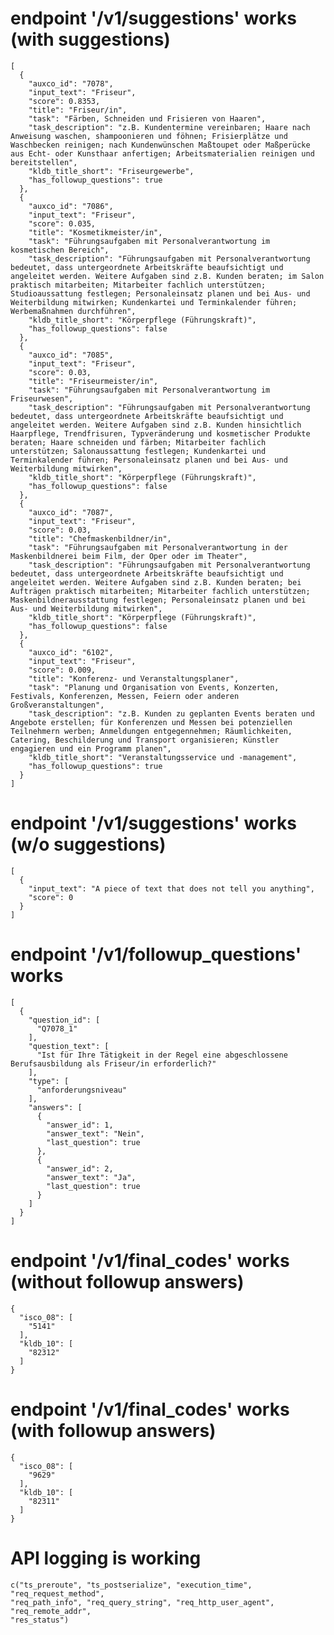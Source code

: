 # endpoint '/v1/suggestions' works (with suggestions)

    [
      {
        "auxco_id": "7078",
        "input_text": "Friseur",
        "score": 0.8353,
        "title": "Friseur/in",
        "task": "Färben, Schneiden und Frisieren von Haaren",
        "task_description": "z.B. Kundentermine vereinbaren; Haare nach Anweisung waschen, shampoonieren und föhnen; Frisierplätze und Waschbecken reinigen; nach Kundenwünschen Maßtoupet oder Maßperücke aus Echt- oder Kunsthaar anfertigen; Arbeitsmaterialien reinigen und bereitstellen",
        "kldb_title_short": "Friseurgewerbe",
        "has_followup_questions": true
      },
      {
        "auxco_id": "7086",
        "input_text": "Friseur",
        "score": 0.035,
        "title": "Kosmetikmeister/in",
        "task": "Führungsaufgaben mit Personalverantwortung im kosmetischen Bereich",
        "task_description": "Führungsaufgaben mit Personalverantwortung bedeutet, dass untergeordnete Arbeitskräfte beaufsichtigt und angeleitet werden. Weitere Aufgaben sind z.B. Kunden beraten; im Salon praktisch mitarbeiten; Mitarbeiter fachlich unterstützen; Studioaussattung festlegen; Personaleinsatz planen und bei Aus- und Weiterbildung mitwirken; Kundenkartei und Terminkalender führen; Werbemaßnahmen durchführen",
        "kldb_title_short": "Körperpflege (Führungskraft)",
        "has_followup_questions": false
      },
      {
        "auxco_id": "7085",
        "input_text": "Friseur",
        "score": 0.03,
        "title": "Friseurmeister/in",
        "task": "Führungsaufgaben mit Personalverantwortung im Friseurwesen",
        "task_description": "Führungsaufgaben mit Personalverantwortung bedeutet, dass untergeordnete Arbeitskräfte beaufsichtigt und angeleitet werden. Weitere Aufgaben sind z.B. Kunden hinsichtlich Haarpflege, Trendfrisuren, Typveränderung und kosmetischer Produkte beraten; Haare schneiden und färben; Mitarbeiter fachlich unterstützen; Salonaussattung festlegen; Kundenkartei und Terminkalender führen; Personaleinsatz planen und bei Aus- und Weiterbildung mitwirken",
        "kldb_title_short": "Körperpflege (Führungskraft)",
        "has_followup_questions": false
      },
      {
        "auxco_id": "7087",
        "input_text": "Friseur",
        "score": 0.03,
        "title": "Chefmaskenbildner/in",
        "task": "Führungsaufgaben mit Personalverantwortung in der Maskenbildnerei beim Film, der Oper oder im Theater",
        "task_description": "Führungsaufgaben mit Personalverantwortung bedeutet, dass untergeordnete Arbeitskräfte beaufsichtigt und angeleitet werden. Weitere Aufgaben sind z.B. Kunden beraten; bei Aufträgen praktisch mitarbeiten; Mitarbeiter fachlich unterstützen; Maskenbildnerausstattung festlegen; Personaleinsatz planen und bei Aus- und Weiterbildung mitwirken",
        "kldb_title_short": "Körperpflege (Führungskraft)",
        "has_followup_questions": false
      },
      {
        "auxco_id": "6102",
        "input_text": "Friseur",
        "score": 0.009,
        "title": "Konferenz- und Veranstaltungsplaner",
        "task": "Planung und Organisation von Events, Konzerten, Festivals, Konferenzen, Messen, Feiern oder anderen Großveranstaltungen",
        "task_description": "z.B. Kunden zu geplanten Events beraten und Angebote erstellen; für Konferenzen und Messen bei potenziellen Teilnehmern werben; Anmeldungen entgegennehmen; Räumlichkeiten, Catering, Beschilderung und Transport organisieren; Künstler engagieren und ein Programm planen",
        "kldb_title_short": "Veranstaltungsservice und -management",
        "has_followup_questions": true
      }
    ]

# endpoint '/v1/suggestions' works (w/o suggestions)

    [
      {
        "input_text": "A piece of text that does not tell you anything",
        "score": 0
      }
    ]

# endpoint '/v1/followup_questions' works

    [
      {
        "question_id": [
          "Q7078_1"
        ],
        "question_text": [
          "Ist für Ihre Tätigkeit in der Regel eine abgeschlossene Berufsausbildung als Friseur/in erforderlich?"
        ],
        "type": [
          "anforderungsniveau"
        ],
        "answers": [
          {
            "answer_id": 1,
            "answer_text": "Nein",
            "last_question": true
          },
          {
            "answer_id": 2,
            "answer_text": "Ja",
            "last_question": true
          }
        ]
      }
    ]

# endpoint '/v1/final_codes' works (without followup answers)

    {
      "isco_08": [
        "5141"
      ],
      "kldb_10": [
        "82312"
      ]
    }

# endpoint '/v1/final_codes' works (with followup answers)

    {
      "isco_08": [
        "9629"
      ],
      "kldb_10": [
        "82311"
      ]
    }

# API logging is working

    c("ts_preroute", "ts_postserialize", "execution_time", "req_request_method", 
    "req_path_info", "req_query_string", "req_http_user_agent", "req_remote_addr", 
    "res_status")

